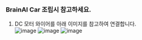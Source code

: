 ### BrainAI Car 조립시 참고하세요.

1. DC 모터 와이어를 아래 이미지를 참고하여 연결합니다. <br>
![image](https://user-images.githubusercontent.com/73767162/225786620-927010e9-11d9-4429-ab00-52b54be7a292.png)
![image](https://user-images.githubusercontent.com/73767162/225786839-9ecd3e3d-2e80-4803-93da-997ab706aa07.png)
![image](https://user-images.githubusercontent.com/73767162/225786898-3dec0581-c250-4edb-be26-7ed2cc58f874.png)
